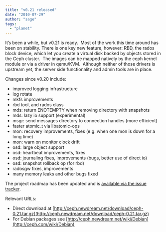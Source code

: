 ```yaml
---
title: "v0.21 released"
date: "2010-07-29"
author: "sage"
tags: 
  - "planet"
---
```


It’s been a while, but v0.21 is ready.  Most of the work this time around has been on stability. There is one key new feature, however: RBD, the rados block device, which let you create a virtual disk backed by objects stored in the Ceph cluster.  The images can be mapped natively by the ceph kernel module or via a driver in qemu/KVM.  Although neither of those drivers is upstream yet, the server side functionality and admin tools are in place.

Changes since v0.20 include:

- improved logging infrastructure
- log rotate
- mkfs improvements
- rbd tool, and rados class
- mds: return ENOTEMPTY when removing directory with snapshots
- mds: lazy io support (experimental)
- msgr: send messages directory to connection handles (more efficient)
- faster atomic\_t via libatomic-ops
- mon: recovery improvements, fixes (e.g. when one mon is down for a long time)
- mon: warn on monitor clock drift
- osd: large object support
- osd: heartbeat improvements, fixes
- osd: journaling fixes, improvements (bugs, better use of direct io)
- osd: snapshot rollback op (for rbd)
- radosgw fixes, improvements
- many memory leaks and other bugs fixed

The project roadmap has been updated and is [available via the issue tracker](http://tracker.newdream.net/projects/ceph/roadmap).

Relevant URLs:

- Direct download at [http://ceph.newdream.net/download/ceph-0.21.tar.gz](http://ceph.newdream.net/download/ceph-0.21.tar.gz)
- For Debian packages see [http://ceph.newdream.net/wiki/Debian](http://ceph.com/wiki/Debian)

